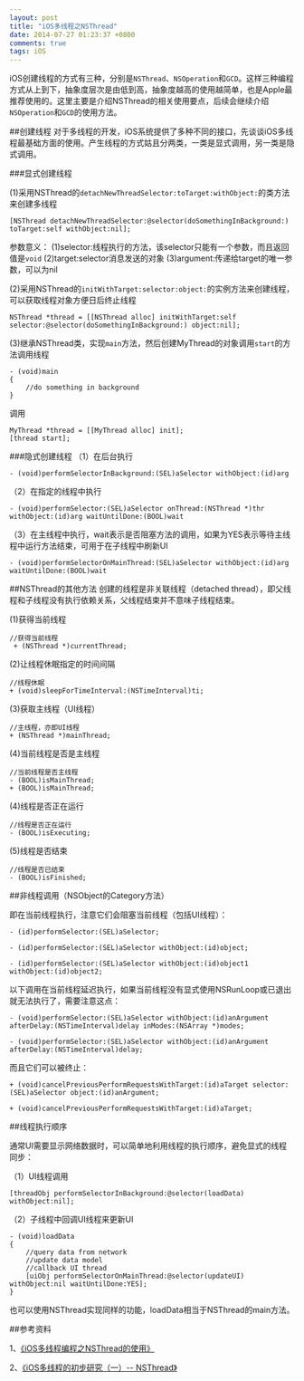 ```yaml
---
layout: post
title: "iOS多线程之NSThread"
date: 2014-07-27 01:23:37 +0800
comments: true
tags: iOS
---
```

   
   iOS创建线程的方式有三种，分别是`NSThread`、`NSOperation`和`GCD`。这样三种编程方式从上到下，抽象度层次是由低到高，抽象度越高的使用越简单，也是Apple最推荐使用的。这里主要是介绍NSThread的相关使用要点，后续会继续介绍`NSOperation`和`GCD`的使用方法。 

##创建线程
   对于多线程的开发，iOS系统提供了多种不同的接口，先谈谈iOS多线程最基础方面的使用。产生线程的方式姑且分两类，一类是显式调用，另一类是隐式调用。

###显式创建线程


(1)采用NSThread的`detachNewThreadSelector:toTarget:withObject:`的类方法来创建多线程

```
[NSThread detachNewThreadSelector:@selector(doSomethingInBackground:) toTarget:self withObject:nil];
```
参数意义：
(1)selector:线程执行的方法，该selector只能有一个参数，而且返回值是`void`
(2)target:selector消息发送的对象
(3)argument:传递给target的唯一参数，可以为nil

(2)采用NSThread的`initWithTarget:selector:object:`的实例方法来创建线程，可以获取线程对象方便日后终止线程

```
NSThread *thread = [[NSThread alloc] initWithTarget:self selector:@selector(doSomethingInBackground:) object:nil];
```

(3)继承NSThread类，实现`main`方法，然后创建MyThread的对象调用`start`的方法调用线程

```
- (void)main
{
    //do something in background
}
```

调用

```
MyThread *thread = [[MyThread alloc] init];
[thread start];
```

###隐式创建线程
（1）在后台执行

```
- (void)performSelectorInBackground:(SEL)aSelector withObject:(id)arg
```

（2）在指定的线程中执行

```
- (void)performSelector:(SEL)aSelector onThread:(NSThread *)thr withObject:(id)arg waitUntilDone:(BOOL)wait
```

（3）在主线程中执行，wait表示是否阻塞方法的调用，如果为YES表示等待主线程中运行方法结束，可用于在子线程中刷新UI

```
- (void)performSelectorOnMainThread:(SEL)aSelector withObject:(id)arg waitUntilDone:(BOOL)wait
```

##NSThread的其他方法
创建的线程是非关联线程（detached thread），即父线程和子线程没有执行依赖关系，父线程结束并不意味子线程结束。

(1)获得当前线程

```
//获得当前线程
 + (NSThread *)currentThread; 
```

(2)让线程休眠指定的时间间隔

```
//线程休眠
+ (void)sleepForTimeInterval:(NSTimeInterval)ti; 
```

(3)获取主线程（UI线程）

```
//主线程，亦即UI线程
+ (NSThread *)mainThread; 
```

(4)当前线程是否是主线程

```
//当前线程是否主线程
- (BOOL)isMainThread;
+ (BOOL)isMainThread; 
```

(4)线程是否正在运行

```
//线程是否正在运行
- (BOOL)isExecuting; 
```

(5)线程是否结束

```
//线程是否已结束
- (BOOL)isFinished; 
```

##非线程调用（NSObject的Category方法）

即在当前线程执行，注意它们会阻塞当前线程（包括UI线程）：

```
- (id)performSelector:(SEL)aSelector;
```

```
- (id)performSelector:(SEL)aSelector withObject:(id)object;
```

```
- (id)performSelector:(SEL)aSelector withObject:(id)object1 withObject:(id)object2;
```

 以下调用在当前线程延迟执行，如果当前线程没有显式使用NSRunLoop或已退出就无法执行了，需要注意这点：
 
```
- (void)performSelector:(SEL)aSelector withObject:(id)anArgument afterDelay:(NSTimeInterval)delay inModes:(NSArray *)modes;
```

```
- (void)performSelector:(SEL)aSelector withObject:(id)anArgument afterDelay:(NSTimeInterval)delay;
```

而且它们可以被终止：

```
+ (void)cancelPreviousPerformRequestsWithTarget:(id)aTarget selector:(SEL)aSelector object:(id)anArgument;
```

```
+ (void)cancelPreviousPerformRequestsWithTarget:(id)aTarget;
```

##线程执行顺序

通常UI需要显示网络数据时，可以简单地利用线程的执行顺序，避免显式的线程同步：

（1）UI线程调用

```
[threadObj performSelectorInBackground:@selector(loadData) withObject:nil];
```

（2）子线程中回调UI线程来更新UI

```
- (void)loadData
{
    //query data from network
    //update data model
    //callback UI thread
    [uiObj performSelectorOnMainThread:@selector(updateUI) withObject:nil waitUntilDone:YES];
}
```
也可以使用NSThread实现同样的功能，loadData相当于NSThread的main方法。

##参考资料

1、[《iOS多线程编程之NSThread的使用》](http://blog.csdn.net/totogo2010/article/details/8010231)

2、[《iOS多线程的初步研究（一）-- NSThread》](http://www.cnblogs.com/sunfrog/p/3243230.html)